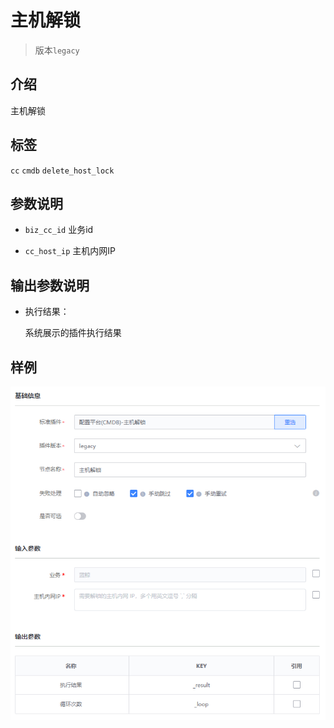 # 主机解锁
> 版本`legacy`

## 介绍

主机解锁


## 标签
`cc` `cmdb` `delete_host_lock`

## 参数说明

* `biz_cc_id` 业务id

* `cc_host_ip` 主机内网IP

## 输出参数说明

* 执行结果：

  系统展示的插件执行结果

## 样例

![](../images/delete_host_lock.png)
